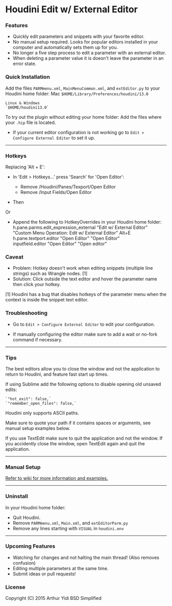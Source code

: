 # Houdini Edit w/ External Editor

### Features
- Quickly edit parameters and snippets with your favorite editor.
- No manual setup required. Looks for popular editors installed in your computer and
  automatically sets them up for you.
- No longer a five step process to edit a parameter with an external editor.
- When deleting a parameter value it is doesn't leave the parameter in an error state.

### Quick Installation
Add the files `PARMmenu.xml`, `MainMenuCommon.xml`, and `extEditor.py` to your Houdini home folder:
    Mac
    `$HOME/Library/Preferences/houdini/13.0`

    Linux & Windows
    `$HOME/houdini13.0`

To try out the plugin without editing your home folder:
    Add the files where your `.hip` file is located.

- If your current editor configuration is not working go to `Edit > Configure
  External Editor` to set it up.

-----------------------------------

### Hotkeys
Replacing 'Alt + E':
- In 'Edit > Hotkeys...' press 'Search' for 'Open Editor':
    - Remove /Houdini/Panes/Texport/Open Editor
    - Remove /Input Fields/Open Editor

- Then   

Or

- Append the following to HotkeyOverrides in your Houdini home folder:
    h.pane.parms.edit_expression_external	"Edit w/ External Editor"	"Custom Menu Operation: Edit w/ External Editor"	 Alt+E
    h.pane.textport.editor	"Open Editor"	"Open Editor"	
    inputfield.editor	"Open Editor"	"Open editor"	

### Caveat
- Problem: Hotkey doesn't work when editing snippets (multiple line strings) such
  as Wrangle nodes. [1]
- Solution: Click outside the text editor and hover the parameter name then
  click your hotkey.

[1] Houdini has a bug that disables hotkeys of the parameter menu when the
context is inside the snippet text editor.

### Troubleshooting 
- Go to `Edit > Configure External Editor` to edit your configuration.

- If manually configuring the editor make sure to add a wait or no-fork command
  if necessary. 

-----------------------------------

### Tips
The best editors allow you to close the window and not the application to
return to Houdini, and feature fast start up times.

If using Sublime add the following options to disable opening old unsaved edits:

    `"hot_exit": false,`
    `"remember_open_files": false,`

Houdini only supports ASCII paths.

Make sure to quote your path if it contains spaces or arguments, see manual
setup examples below.

If you use TextEdit make sure to quit the application and not the window.
If you accidently close the window, open TextEdit again and quit the application.

----------------------------------
### Manual Setup

[Refer to wiki for more information and examples.](Manual-External-Editor-Configuration)

----------------------------------
### Uninstall
In your Houdini home folder:
- Quit Houdini.
- Remove `PARMmenu.xml`, `Main.xml`, and `extEditorParm.py`
- Remove any lines starting with `VISUAL` in `houdini.env`

----------------------------------

### Upcoming Features
- Watching for changes and not halting the main thread! (Also removes confusion)
- Editing multiple parameters at the same time.
- Submit ideas or pull requests!

### License
Copyright (C) 2015  Arthur Yidi
BSD Simplified
